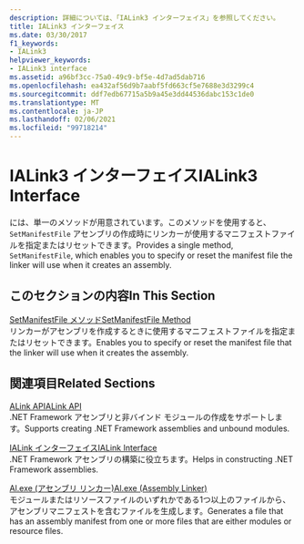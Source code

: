 ```yaml
---
description: 詳細については、「IALink3 インターフェイス」を参照してください。
title: IALink3 インターフェイス
ms.date: 03/30/2017
f1_keywords:
- IALink3
helpviewer_keywords:
- IALink3 interface
ms.assetid: a96bf3cc-75a0-49c9-bf5e-4d7ad5dab716
ms.openlocfilehash: ea432af56d9b7aabf5fd663cf5e7688e3d3299c4
ms.sourcegitcommit: ddf7edb67715a5b9a45e3dd44536dabc153c1de0
ms.translationtype: MT
ms.contentlocale: ja-JP
ms.lasthandoff: 02/06/2021
ms.locfileid: "99718214"
---
```

# <a name="ialink3-interface"></a><span data-ttu-id="409a3-103">IALink3 インターフェイス</span><span class="sxs-lookup"><span data-stu-id="409a3-103">IALink3 Interface</span></span>

<span data-ttu-id="409a3-104">には、単一のメソッドが用意されています。このメソッドを使用すると、 `SetManifestFile` アセンブリの作成時にリンカーが使用するマニフェストファイルを指定またはリセットできます。</span><span class="sxs-lookup"><span data-stu-id="409a3-104">Provides a single method, `SetManifestFile`, which enables you to specify or reset the manifest file the linker will use when it creates an assembly.</span></span>  
  
## <a name="in-this-section"></a><span data-ttu-id="409a3-105">このセクションの内容</span><span class="sxs-lookup"><span data-stu-id="409a3-105">In This Section</span></span>  

 [<span data-ttu-id="409a3-106">SetManifestFile メソッド</span><span class="sxs-lookup"><span data-stu-id="409a3-106">SetManifestFile Method</span></span>](setmanifestfile-method.md)  
 <span data-ttu-id="409a3-107">リンカーがアセンブリを作成するときに使用するマニフェストファイルを指定またはリセットできます。</span><span class="sxs-lookup"><span data-stu-id="409a3-107">Enables you to specify or reset the manifest file that the linker will use when it creates the assembly.</span></span>  
  
## <a name="related-sections"></a><span data-ttu-id="409a3-108">関連項目</span><span class="sxs-lookup"><span data-stu-id="409a3-108">Related Sections</span></span>  

 [<span data-ttu-id="409a3-109">ALink API</span><span class="sxs-lookup"><span data-stu-id="409a3-109">ALink API</span></span>](index.md)  
 <span data-ttu-id="409a3-110">.NET Framework アセンブリと非バインド モジュールの作成をサポートします。</span><span class="sxs-lookup"><span data-stu-id="409a3-110">Supports creating .NET Framework assemblies and unbound modules.</span></span>  
  
 [<span data-ttu-id="409a3-111">IALink インターフェイス</span><span class="sxs-lookup"><span data-stu-id="409a3-111">IALink Interface</span></span>](ialink-interface.md)  
 <span data-ttu-id="409a3-112">.NET Framework アセンブリの構築に役立ちます。</span><span class="sxs-lookup"><span data-stu-id="409a3-112">Helps in constructing .NET Framework assemblies.</span></span>  
  
 [<span data-ttu-id="409a3-113">Al.exe (アセンブリ リンカー)</span><span class="sxs-lookup"><span data-stu-id="409a3-113">Al.exe (Assembly Linker)</span></span>](../../tools/al-exe-assembly-linker.md)  
 <span data-ttu-id="409a3-114">モジュールまたはリソースファイルのいずれかである1つ以上のファイルから、アセンブリマニフェストを含むファイルを生成します。</span><span class="sxs-lookup"><span data-stu-id="409a3-114">Generates a file that has an assembly manifest from one or more files that are either modules or resource files.</span></span>
